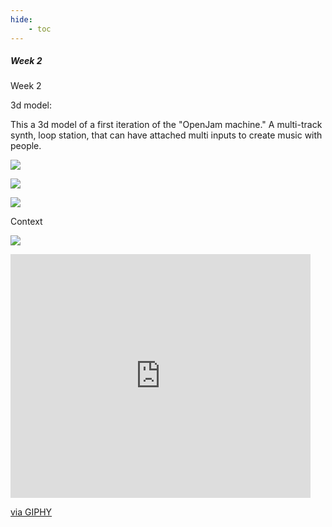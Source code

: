 ```yaml
---
hide:
    - toc
---
```


##### Week 2

Week 2

3d model:

This a 3d model of a first iteration of the "OpenJam machine." A multi-track synth, loop station, that can have attached multi inputs to create music with people.

![](../images/MC1_01.jpg)

![](../images/MC1_02.PNG)

![](../images/MC1_03.PNG)

Context

![](../images/MC1_04.jpg)

<iframe src="https://giphy.com/embed/72U59xlinTeZOOh6vo" width="480" height="390" frameBorder="0" class="giphy-embed" allowFullScreen></iframe><p><a href="https://giphy.com/gifs/72U59xlinTeZOOh6vo">via GIPHY</a></p>












